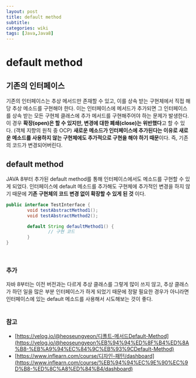 ```yaml
---
layout: post
title: default method
subtitle: 
categories: wiki
tags: [Java,Java8]
---
```


# default method

## 기존의 인터페이스
기존의 인터페이스는 추상 메서드만 존재할 수 있고, 이를 상속 받는 구현체에서 직접 해당 추상 메소드를 구현해야 한다. 
이는 인터페이스에 메서드가 추가되면 그 인터페이스를 상속 받는 모든 구현체 클래스에 추가 메서드를 구현해주어야 하는 문제가 발생한다.
이 경우 **확장(open)은 할 수 있지만, 변경에 대한 폐쇄(close)는 위반했다**고 할 수 있다. (객체 지향의 원칙 중 OCP) 
**새로운 메소드가 인터페이스에 추가된다는 이유로 새로운 메소드를 사용하지 않는 구현체에도 추가적으로 구현을 해야 하기 때문**이다. 즉, 기존의 코드가 변경되어버린다.
<br>

## default method
JAVA 8부터 추가된 default method를 통해 인터페이스에서도 메소드를 구현할 수 있게 되었다.
인터페이스에 default 메소드를 추가해도 구현체에 추가적인 변경을 하지 않기 때문에 **기존 구현체의 코드 변경 없이 확장할 수 있게 된 것** 이다.
<br>

```java
public interface TestInterface {
		void testAbstractMethod1();
		void testAbstractMethod2();

		default String defaultMethod1() {
				// 구현 코드
		}
}
```
<br>

### 추가
자바 8부터는 이전 버전과는 다르게 추상 클래스를 그렇게 많이 쓰지 않고, 추상 클래스가 하던 일을 많은 부분 인터페이스가 하게 되었기 때문에 정말 필요한 경우가 아니라면 인터페이스에 있는 default 메소드를 사용해서 시도해보는 것이 좋다.
<br>
<br>

### 참고
- [https://velog.io/@heoseungyeon/디폴트-메서드Default-Method](https://velog.io/@heoseungyeon%EB%94%94%ED%8F%B4%ED%8A%B8-%EB%A9%94%EC%84%9C%EB%93%9CDefault-Method)
- [https://www.inflearn.com/course/디자인-패턴/dashboard](https://www.inflearn.com/course/%EB%94%94%EC%9E%90%EC%9D%B8-%ED%8C%A8%ED%84%B4/dashboard)
```

